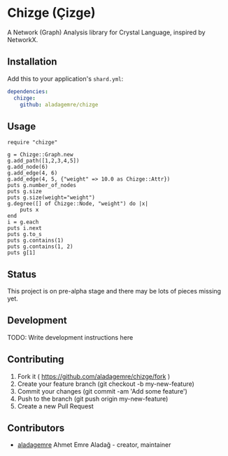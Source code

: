 # Chizge (Çizge)

A Network (Graph) Analysis library for Crystal Language, inspired by NetworkX.

## Installation


Add this to your application's `shard.yml`:

```yaml
dependencies:
  chizge:
    github: aladagemre/chizge
```


## Usage


```crystal
require "chizge"

g = Chizge::Graph.new
g.add_path([1,2,3,4,5])
g.add_node(6)
g.add_edge(4, 6)
g.add_edge(4, 5, {"weight" => 10.0 as Chizge::Attr})
puts g.number_of_nodes
puts g.size
puts g.size(weight="weight")
g.degree([] of Chizge::Node, "weight") do |x|
    puts x
end
i = g.each
puts i.next
puts g.to_s
puts g.contains(1)
puts g.contains(1, 2)
puts g[1]
```

## Status

This project is on pre-alpha stage and there may be lots of pieces missing yet.

## Development

TODO: Write development instructions here

## Contributing

1. Fork it ( https://github.com/aladagemre/chizge/fork )
2. Create your feature branch (git checkout -b my-new-feature)
3. Commit your changes (git commit -am 'Add some feature')
4. Push to the branch (git push origin my-new-feature)
5. Create a new Pull Request

## Contributors

- [aladagemre](https://github.com/aladagemre) Ahmet Emre Aladağ - creator, maintainer
